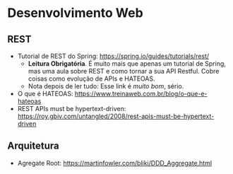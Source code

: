 # Desenvolvimento Web

## REST

- Tutorial de REST do Spring: https://spring.io/guides/tutorials/rest/
	- **Leitura Obrigatória**. É muito mais que apenas um tutorial de Spring, mas uma aula sobre REST e como tornar a sua API Restful. Cobre coisas como evolução de APIs e HATEOAS.
	- Nota depois de ler tudo: Esse link é _muito bom_, sério.
- O que é HATEOAS: https://www.treinaweb.com.br/blog/o-que-e-hateoas
- REST APIs must be hypertext-driven: https://roy.gbiv.com/untangled/2008/rest-apis-must-be-hypertext-driven

## Arquitetura

- Agregate Root: https://martinfowler.com/bliki/DDD_Aggregate.html
